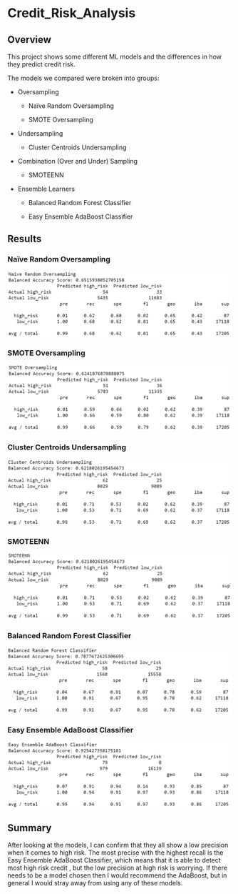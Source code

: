 # Credit_Risk_Analysis

## Overview

This project shows some different ML models and the differences in how they predict credit risk. 

The models we compared were broken into groups:

- Oversampling
  
  - Naïve Random Oversampling
  
  - SMOTE Oversampling

- Undersampling
  
  - Cluster Centroids Undersampling

- Combination (Over and Under) Sampling
  
  - SMOTEENN

- Ensemble Learners
  
  - Balanced Random Forest Classifier
  
  - Easy Ensemble AdaBoost Classifier

## Results

### Naïve Random Oversampling

![Naive Random Oversampling](images/NaiveRandomOversampling.png)

### SMOTE Oversampling

![SMOTE Oversampling](images/SMOTEOversampling.png)

### Cluster Centroids Undersampling

![Cluster Centroids Undersampling](images/ClusterCentroidsUndersampling.png)

### SMOTEENN

![SMOTEENN](images/SMOTEENN.png)

### Balanced Random Forest Classifier

![Balanced Random Forest Classifier](images/BalancedRandomForestClassifier.png)

### Easy Ensemble AdaBoost Classifier

![Easy Ensemble AdaBoost Classifier](images/EasyEnsembleAdaBoostClassifier.png)

## Summary

After looking at the models, I can confirm that they all show a low precision when it comes to high risk. The most precise with the highest recall is the Easy Ensemble AdaBoost Classifier, which means that it is able to detect most high risk credit , but the low precision at high risk is worrying. If there needs to be a model chosen then I would recommend the AdaBoost, but in general I would stray away from using any of these models. 